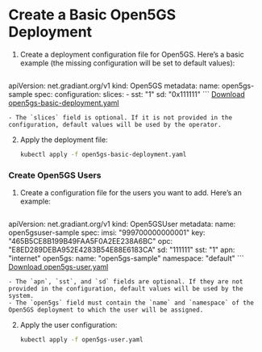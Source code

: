 # Create a Basic Open5GS Deployment

1. Create a deployment configuration file for Open5GS. Here’s a basic example (the missing configuration will be set to default values):

    ``` yaml
apiVersion: net.gradiant.org/v1
kind: Open5GS
metadata:
    name: open5gs-sample
spec:
    configuration:
        slices:
            - sst: "1"
            sd: "0x111111"
    ```
    <a href="https://gradiant.github.io/open5gs-operator/docs/basic-deployment/open5gs-basic-deployment.yaml" class="download-button" download>Download open5gs-basic-deployment.yaml</a>

    - The `slices` field is optional. If it is not provided in the configuration, default values will be used by the operator.

2. Apply the deployment file:

   ``` bash
   kubectl apply -f open5gs-basic-deployment.yaml
   ```

### Create Open5GS Users

1. Create a configuration file for the users you want to add. Here’s an example:

    ```yaml
apiVersion: net.gradiant.org/v1
kind: Open5GSUser
metadata:
    name: open5gsuser-sample
spec:
    imsi: "999700000000001"
    key: "465B5CE8B199B49FAA5F0A2EE238A6BC"
    opc: "E8ED289DEBA952E4283B54E88E6183CA"
    sd: "111111"
    sst: "1"
    apn: "internet"
    open5gs:
        name: "open5gs-sample"
        namespace: "default"
    ```
    <a href="https://gradiant.github.io/open5gs-operator/docs/basic-deployment/open5gs-user.yaml" class="download-button" download>Download open5gs-user.yaml</a>

    - The `apn`, `sst`, and `sd` fields are optional. If they are not provided in the configuration, default values will be used by the system.
    - The `open5gs` field must contain the `name` and `namespace` of the Open5GS deployment to which the user will be assigned.

2. Apply the user configuration:

   ``` bash
   kubectl apply -f open5gs-user.yaml
   ```
